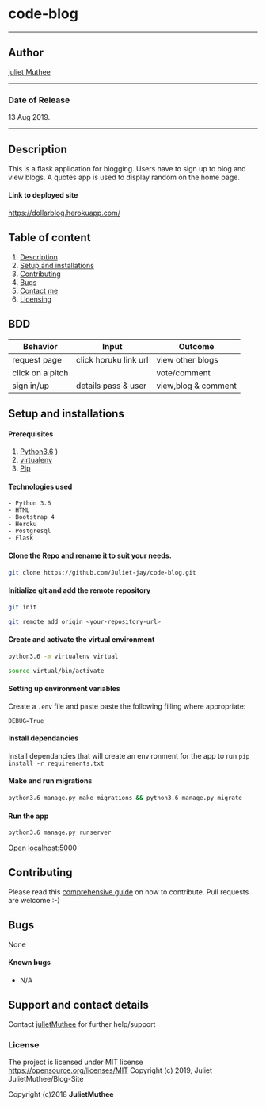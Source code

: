# code-blog

------------------------------------------------------------------------

## Author

[juliet Muthee](https://github.com/juliet-jay)

------------------------------------------------------------------------

### Date of Release

13 Aug 2019.

------------------------------------------------------------------------
## Description
This is a flask application for blogging. Users have to sign up to blog and view blogs. A quotes app is used to display random on the home page.

#### Link to deployed site
https://dollarblog.herokuapp.com/
## Table of content
1. [Description](#description)
2. [Setup and installations](#setup-and-installations)
3. [Contributing](#contributing)
4. [Bugs](#bugs)
5. [Contact me](#support-and-contact-details)
6. [Licensing](#license)

## BDD
| Behavior           | Input                 | Outcome                            |
| -------------------|-----------------------| -----------------------------------|
| request page       | click horuku link url | view other blogs          |
| click on a pitch   |                       | vote/comment                       |
| sign in/up         | details pass & user   | view,blog & comment               |

## Setup and installations

#### Prerequisites
1. [Python3.6](https://www.python.org/downloads/)
)
2. [virtualenv](https://virtualenv.pypa.io/en/stable/installation/)
3. [Pip](https://pip.pypa.io/en/stable/installing/)

#### Technologies used
    - Python 3.6
    - HTML
    - Bootstrap 4
    - Heroku
    - Postgresql
    - Flask

#### Clone the Repo and rename it to suit your needs.
```bash
git clone https://github.com/Juliet-jay/code-blog.git
```
#### Initialize git and add the remote repository
```bash
git init
```
```bash
git remote add origin <your-repository-url>
```

#### Create and activate the virtual environment
```bash
python3.6 -m virtualenv virtual
```

```bash
source virtual/bin/activate
```

#### Setting up environment variables
Create a `.env` file and paste paste the following filling where appropriate:
```
DEBUG=True
```

#### Install dependancies
Install dependancies that will create an environment for the app to run
`pip install -r requirements.txt`

#### Make and run migrations
```bash
python3.6 manage.py make migrations && python3.6 manage.py migrate
```

#### Run the app
```bash
python3.6 manage.py runserver
```
Open [localhost:5000](http://127.0.0.1:5000/)


## Contributing
Please read this [comprehensive guide](https://opensource.guide/how-to-contribute/) on how to contribute. Pull requests are welcome :-)

## Bugs
None

#### Known bugs
 - N/A



## Support and contact details
Contact [julietMuthee](julietkmuthee@gmail.com) for further help/support

### License

The project is licensed under MIT license https://opensource.org/licenses/MIT
Copyright (c) 2019, Juliet
JulietMuthee/Blog-Site


Copyright (c)2018 **JulietMuthee**